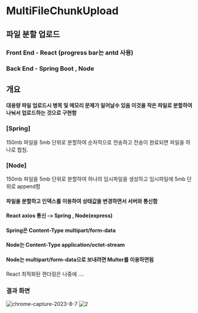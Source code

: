 # MultiFileChunkUpload
## 파일 분할 업로드
### Front End - React (progress bar는 antd 사용)
### Back End - Spring Boot , Node

## 개요
#### 대용량 파일 업로드시 병목 및 메모리 문제가 일어날수 있음 이것을 작은 파일로 분할하여 나눠서 업로드하는 것으로 구현함

### [Spring]
150mb 파일을 5mb 단위로 분할하여 순차적으로 전송하고 전송이 완료되면 파일을 하나로 합침.

### [Node]
150mb 파일을 5mb 단위로 분할하여 하나의 임시파일을 생성하고 임시파일에 5mb 단위로 append함


#### 파일을 분할하고 인덱스를 이용하여 상태값을 변경하면서 서버와 통신함
#### React axios 통신 -> Spring , Node(express)
#### Spring은 Content-Type multipart/form-data
#### Node는 Content-Type application/octet-stream
#### Node는 multipart/form-data으로 보내려면 Multer를 이용하면됨
React 최적화된 렌더링은 나중에 ....

### 결과 화면 
![chrome-capture-2023-8-7](https://github.com/kimhankyeol/MultiFileChunkUpload/assets/41567215/4e057cd0-3284-4a9d-bf89-f3415d01c7d9)
![2](https://github.com/kimhankyeol/MultiFileChunkUpload/assets/41567215/77d0b264-ed83-410c-9339-c15c70b0bfb2)
